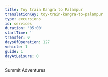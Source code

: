 ```yaml
---
title: Toy train Kangra to Palampur
translationKey: toy-train-kangra-to-palampur
type: excursions
id: services
duration: '05:00'
startTime: ''
transfer: 0
daysOfOperation: 127
vehicle: 1
guide: 1
dayAtLeisure: 0
---
```

Summit Adventures